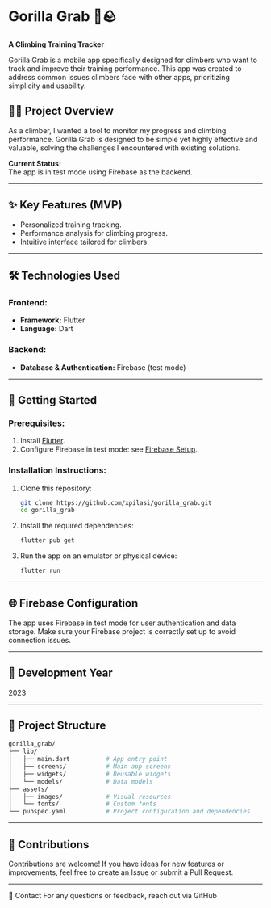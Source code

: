 # Gorilla Grab 🦍🪨  
**A Climbing Training Tracker**  

Gorilla Grab is a mobile app specifically designed for climbers who want to track and improve their training performance. This app was created to address common issues climbers face with other apps, prioritizing simplicity and usability.  

## 🧗‍♂️ Project Overview  
As a climber, I wanted a tool to monitor my progress and climbing performance. Gorilla Grab is designed to be simple yet highly effective and valuable, solving the challenges I encountered with existing solutions.  

**Current Status:**  
The app is in test mode using Firebase as the backend.  

---

## ✨ Key Features (MVP)  
- Personalized training tracking.  
- Performance analysis for climbing progress.  
- Intuitive interface tailored for climbers.  

---

## 🛠️ Technologies Used  

### **Frontend:**  
- **Framework:** Flutter  
- **Language:** Dart  

### **Backend:**  
- **Database & Authentication:** Firebase (test mode)  

---

## 🚀 Getting Started  

### **Prerequisites:**  
1. Install [Flutter](https://flutter.dev/docs/get-started/install).  
2. Configure Firebase in test mode: see [Firebase Setup](https://firebase.google.com/docs/flutter/setup).  

### **Installation Instructions:**  
1. Clone this repository:  
   ```bash
   git clone https://github.com/xpilasi/gorilla_grab.git
   cd gorilla_grab
   
2. Install the required dependencies:
    ```bash
   flutter pub get

3. Run the app on an emulator or physical device:
   ```bash
   flutter run

---

## 🌐 Firebase Configuration
The app uses Firebase in test mode for user authentication and data storage. Make sure your Firebase project is correctly set up to avoid connection issues.

---

## 📅 Development Year
2023

---

## 📂 Project Structure
```bash
gorilla_grab/
├── lib/
│   ├── main.dart          # App entry point
│   ├── screens/           # Main app screens
│   ├── widgets/           # Reusable widgets
│   └── models/            # Data models
├── assets/
│   ├── images/            # Visual resources
│   └── fonts/             # Custom fonts
└── pubspec.yaml           # Project configuration and dependencies
```

---

## 🌟 Contributions
Contributions are welcome! If you have ideas for new features or improvements, feel free to create an Issue or submit a Pull Request.

---

📧 Contact
For any questions or feedback, reach out via GitHub


